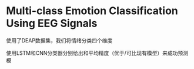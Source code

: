 # Multi-class Emotion Classification Using EEG Signals
使用了DEAP数据集，我们将情绪分类四个维度   

使用LSTM和CNN分类器分别给出和平均精度（优于/可比现有模型）来成功预测模

